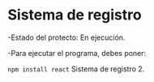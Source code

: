 <h1>Sistema de registro</h1>

-Estado del protecto: En ejecución.

-Para ejecutar el programa, debes poner:

```npm install react```
Sistema de registro 2.
